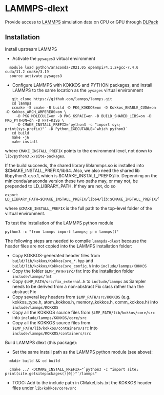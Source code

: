 # LAMMPS-dlext

Provide access to [LAMMPS](https://www.lammps.org) simulation data on CPU or GPU through [DLPack](https://github.com/dmlc/dlpack)

## Installation

Install upstream LAMMPS
* Activate the `pysages3` virtual environment
```
  module load python/anaconda-2021.05 openmpi/4.1.2+gcc-7.4.0 cuda/11.2 cmake/3.19
  source activate pysages3
```
* Configure LAMMPS with KOKKOS and PYTHON packages, and install LAMMPS to the same location as the `pysages` virtual environment
```
   git clone https://github.com/lammps/lammps.git
   cd lammps
   ccmake -S cmake -B build -D PKG_KOKKOS=on -D Kokkos_ENABLE_CUDA=on -D Kokkos_ARCH_AMPERE80=on \
     -D PKG_MOLECULE=on -D PKG_KSPACE=on -D BUILD_SHARED_LIBS=on -D PKG_PYTHON=on -D FFT=KISS \
     -D CMAKE_INSTALL_PREFIX=`python3 -c "import sys; print(sys.prefix)"` -D Python_EXECUTABLE=`which python3`
   cd build
   make -j6
   make install
```
where `CMAKE_INSTALL_PREFIX` points to the environment level, not down to `lib/python3.x/site-packages`.

If the build succeeds, the shared library liblammps.so is installed into $CMAKE_INSTALL_PREFIX/lib64.
Also, we also need the shared lib libpython3.x.so.1, which is $CMAKE_INSTALL_PREFIX/lib. Depending on the miniconda/anaconda version
these two paths may, or may not, be prepended to LD_LIBRARY_PATH. If they are not, do so

```
export LD_LIBRARY_PATH=$CMAKE_INSTALL_PREFIX/lib64/lib:$CMAKE_INSTALL_PREFIX/lib64/lib64:$LD_LIBRARY_PATH
```
where `$CMAKE_INSTALL_PREFIX` is the full path to the top-level folder of the virtual environment.

To test the installation of the LAMMPS python module

```
python3 -c "from lammps import lammps; p = lammps()"
```

The following steps are needed to compile `lammpds-dlext` because the header files are not copied into the LAMMPS installation folder:
* Copy KOKKOS-generated header files from ```build/lib/kokkos/KokkosCore_*.hpp``` and ```build/lib/kokkos/KokkosCore_config.h```  into ```include/lammps/KOKKOS```
* Copy the folder ```$LMP_PATH/src/fmt``` into the installation folder ```include/lammps/fmt```
* Copy ```$LMP_PATH/src/fix_external.h``` to ```include/lammps``` as Sampler needs to be derived from a non-abstract Fix class rather than the abstract Fix
* Copy several key headers from ```$LMP_PATH/src/KOKKOS``` (e.g. kokkos_type.h, atom_kokkos.h, memory_kokkos.h, comm_kokkos.h) into ```include/lammps/KOKKOS```
* Copy all the KOKKOS source files from ```$LMP_PATH/lib/kokkos/core/src```  into ```include/lammps/KOKKOS/core/src```
* Copy all the KOKKOS source files from ```$LMP_PATH/lib/kokkos/containers/src``` into ```include/lammps/KOKKOS/containers/src```


Build LAMMPS dlext (this package):

* Set the same install path as the LAMMPS python module (see above):
```
  mkdir build && cd build

  cmake ../ -DCMAKE_INSTALL_PREFIX="`python3 -c "import site; print(site.getsitepackages()[0])"`/lammps"
```
* TODO: Add to the include path in CMakeLists.txt the KOKKOS header files under ```lib/kokkos/core/src```

